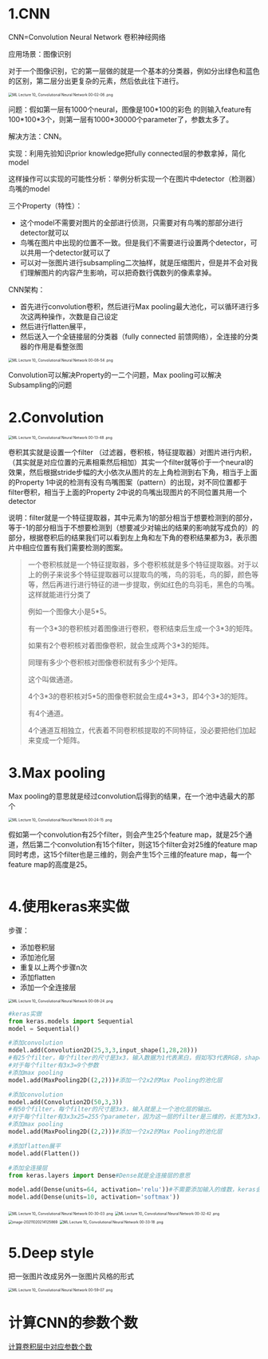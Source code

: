 # 1.CNN

CNN=Convolution Neural Network 卷积神经网络

应用场景：图像识别

对于一个图像识别，它的第一层做的就是一个基本的分类器，例如分出绿色和蓝色的区别，第二层分出更复杂的元素，然后依此往下进行。

<img src="https://i.loli.net/2021/03/24/O7iyavNSjdXkn1R.png" alt="ML Lecture 10_ Convolutional Neural Network 00-02-06 .png" style="zoom:50%;" />

问题：假如第一层有1000个neural，图像是100*100的彩色 的则输入feature有100\*100\*3个，则第一层有1000\*30000个parameter了，参数太多了。

解决方法：CNN。

实现：利用先验知识prior knowledge把fully connected层的参数拿掉，简化model

这样操作可以实现的可能性分析：举例分析实现一个在图片中detector（检测器）鸟嘴的model

三个Property（特性）：

- 这个model不需要对图片的全部进行侦测，只需要对有鸟嘴的那部分进行detector就可以
- 鸟嘴在图片中出现的位置不一致。但是我们不需要进行设置两个detector，可以共用一个detector就可以了
- 可以对一张图片进行subsampling二次抽样，就是压缩图片，但是并不会对我们理解图片的内容产生影响，可以把奇数行偶数列的像素拿掉。

CNN架构：

- 首先进行convolution卷积，然后进行Max pooling最大池化，可以循环进行多次这两种操作，次数是自己设定
- 然后进行flatten展平，
- 然后送入一个全链接层的分类器（fully connected 前馈网络），全连接的分类器的作用是看整张图

<img src="https://i.loli.net/2021/03/24/jywoEi3ar8IH6Ke.png" alt="ML Lecture 10_ Convolutional Neural Network 00-08-54 .png" style="zoom:50%;" />



Convolution可以解决Property的一二个问题，Max pooling可以解决Subsampling的问题

# 2.Convolution

<img src="https://i.loli.net/2021/03/24/mIGbTQ56OWKvHEn.png" alt="ML Lecture 10_ Convolutional Neural Network 00-13-48 .png" style="zoom:50%;" />



卷积其实就是设置一个filter （过滤器，卷积核，特征提取器）对图片进行内积，（其实就是对应位置的元素相乘然后相加）其实一个filter就等价于一个neural的效果，然后根据stride步幅的大小依次从图片的左上角检测到右下角，相当于上面的Property 1中说的检测有没有鸟嘴图案（pattern）的出现，对不同位置都于filter卷积，相当于上面的Property 2中说的鸟嘴出现图片的不同位置共用一个detector

说明：filter就是一个特征提取器，其中元素为1的部分相当于想要检测到的部分，等于-1的部分相当于不想要检测到（想要减少对输出的结果的影响就写成负的）的部分，根据卷积后的结果我们可以看到左上角和左下角的卷积结果都为3，表示图片中相应位置有我们需要检测的图案。



> 一个卷积核就是一个特征提取器，多个卷积核就是多个特征提取器。对于以上的例子来说多个特征提取器可以提取鸟的嘴，鸟的羽毛，鸟的脚，颜色等等，然后再进行进行特征的进一步提取，例如红色的鸟羽毛，黑色的鸟嘴。这样就能进行分类了
>
> 例如一个图像大小是5*5。
>
> 有一个3\*3的卷积核对着图像进行卷积，卷积结束后生成一个3*3的矩阵。
>
> 如果有2个卷积核对着图像卷积，就会生成两个3*3的矩阵。
>
> 同理有多少个卷积核对图像卷积就有多少个矩阵。
>
> 这个叫做通道。
>
> 4个3\*3的卷积核对5*5的图像卷积就会生成4\*3\*3，即4个3\*3的矩阵。
>
> 有4个通道。
>
> 4个通道互相独立，代表着不同卷积核提取的不同特征，没必要把他们加起来变成一个矩阵。



# 3.Max pooling

Max pooling的意思就是经过convolution后得到的结果，在一个池中选最大的那个

<img src="https://i.loli.net/2021/03/24/RcGi5hCJxou6WTB.png" alt="ML Lecture 10_ Convolutional Neural Network 00-24-15 .png" style="zoom:50%;" />

假如第一个convolution有25个filter，则会产生25个feature map，就是25个通道，然后第二个convolution有15个filter，则这15个filter会对25维的feature map同时考虑，这15个filter也是三维的，则会产生15个三维的feature map，每一个feature map的高度是25。

<img src="https://i.loli.net/2021/03/24/QbrsLeihHpIlDgv.png" alt="" style="zoom:50%;" />

# 4.使用keras来实做

步骤：

- 添加卷积层
- 添加池化层
- 重复以上两个步骤n次
- 添加flatten
- 添加一个全连接层

<img src="https://i.loli.net/2021/03/24/JqN867PRgijYGTI.png" alt="ML Lecture 10_ Convolutional Neural Network 00-08-24 .png" style="zoom:50%;" />



```python
#keras实做
from keras.models import Sequential
model = Sequential()

#添加convolution
model.add(Convolution2D(25,3,3,input_shape(1,28,28)))
#有25个filter，每个filter的尺寸是3x3，输入数据为1代表黑白，假如写3代表RGB，shape为28x28pixel
#对于每个filter有3x3=9个参数
#添加max pooling
model.add(MaxPooling2D((2,2)))#添加一个2x2的Max Pooling的池化层

#添加convolution
model.add(Convolution2D(50,3,3))
#有50个filter，每个filter的尺寸是3x3，输入就是上一个池化层的输出。
#对于每个filter有3x3x25=255个parameter，因为这一层的filter是三维的，长宽为3x3，高为上一层的输出的个数
#添加max pooling
model.add(MaxPooling2D((2,2)))#添加一个2x2的Max Pooling的池化层

#添加flatten展平
model.add(Flatten())

#添加全连接层
from keras.layers import Dense#Dense就是全连接层的意思

model.add(Dense(units=64, activation='relu'))#不需要添加输入的维数，keras会自动将上层的输出当这层的输入
model.add(Dense(units=10, activation='softmax'))
```

<img src="https://i.loli.net/2021/03/24/U1ia5CNqjKtYEDP.png" alt="ML Lecture 10_ Convolutional Neural Network 00-30-03 .png" style="zoom:50%;" />

<img src="https://i.loli.net/2021/03/24/ZKM6v1gurdU4aW5.png" alt="ML Lecture 10_ Convolutional Neural Network 00-32-42 .png" style="zoom:50%;" />

<img src="/Users/zhangshuheng/Desktop/Notebooks/机器学习ML/李宏毅Tutorial/10CNN.assets/image-20211020214125869.png" alt="image-20211020214125869" style="zoom:50%;" />

<img src="https://i.loli.net/2021/03/24/Wl6UBtQ7pyemcAh.png" alt="ML Lecture 10_ Convolutional Neural Network 00-33-18 .png" style="zoom:50%;" />



# 5.Deep style

把一张图片改成另外一张图片风格的形式

<img src="https://i.loli.net/2021/03/25/5nPfhLpwHKeoZiI.png" alt="ML Lecture 10_ Convolutional Neural Network 00-59-07 .png" style="zoom:50%;" />

# 计算CNN的参数个数

[计算卷积层中对应参数个数](https://zhuanlan.zhihu.com/p/35333316)

